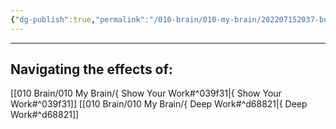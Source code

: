 ```yaml
---
{"dg-publish":true,"permalink":"/010-brain/010-my-brain/202207152037-burnout/","created":"2022-07-15T20:37:29.000-04:00","updated":"2025-03-21T17:08:01.090-04:00"}
---
```


---

## Navigating the effects of:
[[010 Brain/010 My Brain/{ Show Your Work#^039f31\|{ Show Your Work#^039f31]]
[[010 Brain/010 My Brain/{ Deep Work#^d68821\|{ Deep Work#^d68821]]